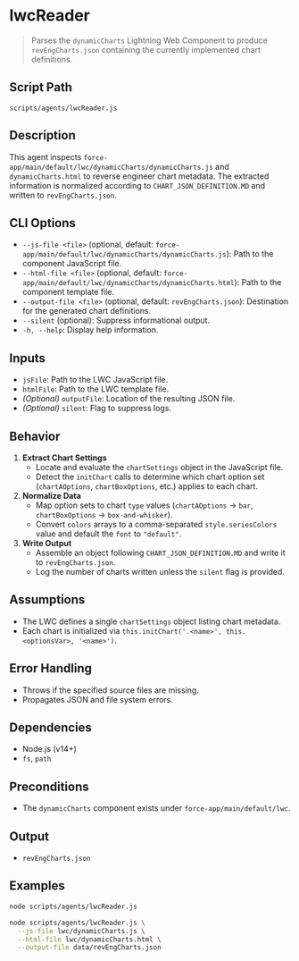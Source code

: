 # lwcReader

> Parses the `dynamicCharts` Lightning Web Component to produce `revEngCharts.json` containing the currently implemented chart definitions.

## Script Path

`scripts/agents/lwcReader.js`

## Description

This agent inspects `force-app/main/default/lwc/dynamicCharts/dynamicCharts.js` and `dynamicCharts.html` to reverse engineer chart metadata. The extracted information is normalized according to `CHART_JSON_DEFINITION.MD` and written to `revEngCharts.json`.

## CLI Options

- `--js-file <file>` (optional, default: `force-app/main/default/lwc/dynamicCharts/dynamicCharts.js`): Path to the component JavaScript file.
- `--html-file <file>` (optional, default: `force-app/main/default/lwc/dynamicCharts/dynamicCharts.html`): Path to the component template file.
- `--output-file <file>` (optional, default: `revEngCharts.json`): Destination for the generated chart definitions.
- `--silent` (optional): Suppress informational output.
- `-h, --help`: Display help information.

## Inputs

- `jsFile`: Path to the LWC JavaScript file.
- `htmlFile`: Path to the LWC template file.
- _(Optional)_ `outputFile`: Location of the resulting JSON file.
- _(Optional)_ `silent`: Flag to suppress logs.

## Behavior

1. **Extract Chart Settings**
   - Locate and evaluate the `chartSettings` object in the JavaScript file.
   - Detect the `initChart` calls to determine which chart option set (`chartAOptions`, `chartBoxOptions`, etc.) applies to each chart.
2. **Normalize Data**
   - Map option sets to chart `type` values (`chartAOptions` → `bar`, `chartBoxOptions` → `box-and-whisker`).
   - Convert `colors` arrays to a comma-separated `style.seriesColors` value and default the `font` to `"default"`.
3. **Write Output**
   - Assemble an object following `CHART_JSON_DEFINITION.MD` and write it to `revEngCharts.json`.
   - Log the number of charts written unless the `silent` flag is provided.

## Assumptions

- The LWC defines a single `chartSettings` object listing chart metadata.
- Each chart is initialized via `this.initChart('.<name>', this.<optionsVar>, '<name>')`.

## Error Handling

- Throws if the specified source files are missing.
- Propagates JSON and file system errors.

## Dependencies

- Node.js (v14+)
- `fs`, `path`

## Preconditions

- The `dynamicCharts` component exists under `force-app/main/default/lwc`.

## Output

- `revEngCharts.json`

## Examples

```bash
node scripts/agents/lwcReader.js
```

```bash
node scripts/agents/lwcReader.js \
  --js-file lwc/dynamicCharts.js \
  --html-file lwc/dynamicCharts.html \
  --output-file data/revEngCharts.json
```
